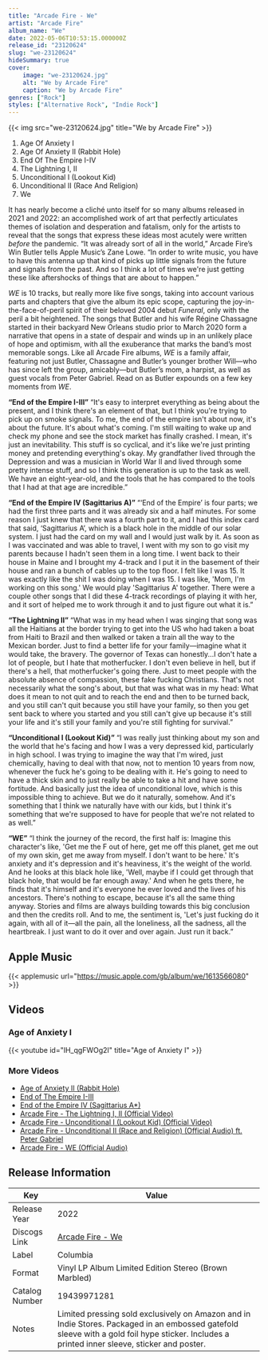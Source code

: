 ```yaml
---
title: "Arcade Fire - We"
artist: "Arcade Fire"
album_name: "We"
date: 2022-05-06T10:53:15.000000Z
release_id: "23120624"
slug: "we-23120624"
hideSummary: true
cover:
    image: "we-23120624.jpg"
    alt: "We by Arcade Fire"
    caption: "We by Arcade Fire"
genres: ["Rock"]
styles: ["Alternative Rock", "Indie Rock"]
---
```


{{< img src="we-23120624.jpg" title="We by Arcade Fire" >}}

<!-- section break -->

1. Age Of Anxiety I
2. Age Of Anxiety II (Rabbit Hole)
3. End Of The Empire I-IV
4. The Lightning I, II
5. Unconditional I (Lookout Kid)
6. Unconditional II (Race And Religion)
7. We

<!-- section break -->


It has nearly become a cliché unto itself for so many albums released in 2021 and 2022: an accomplished work of art that perfectly articulates themes of isolation and desperation and fatalism, only for the artists to reveal that the songs that express these ideas most acutely were written <i>before</i> the pandemic. “It was already sort of all in the world,” Arcade Fire’s Win Butler tells Apple Music’s Zane Lowe. “In order to write music, you have to have this antenna up that kind of picks up little signals from the future and signals from the past. And so I think a lot of times we're just getting these like aftershocks of things that are about to happen.”

<i>WE</i> is 10 tracks, but really more like five songs, taking into account various parts and chapters that give the album its epic scope, capturing the joy-in-the-face-of-peril spirit of their beloved 2004 debut <i>Funeral</i>, only with the peril a bit heightened. The songs that Butler and his wife Régine Chassagne started in their backyard New Orleans studio prior to March 2020 form a narrative that opens in a state of despair and winds up in an unlikely place of hope and optimism, with all the exuberance that marks the band’s most memorable songs. Like all Arcade Fire albums, <i>WE</i> is a family affair, featuring not just Butler, Chassagne and Butler’s younger brother Will—who has since left the group, amicably—but Butler’s mom, a harpist, as well as guest vocals from Peter Gabriel. Read on as Butler expounds on a few key moments from <i>WE</i>.

<b>“End of the Empire I-III”</b>
“It's easy to interpret everything as being about the present, and I think there's an element of that, but I think you're trying to pick up on smoke signals. To me, the end of the empire isn't about now, it's about the future. It's about what's coming. I'm still waiting to wake up and check my phone and see the stock market has finally crashed. I mean, it's just an inevitability. This stuff is so cyclical, and it's like we're just printing money and pretending everything's okay. My grandfather lived through the Depression and was a musician in World War II and lived through some pretty intense stuff, and so I think this generation is up to the task as well. We have an eight-year-old, and the tools that he has compared to the tools that I had at that age are incredible.”

<b>“End of the Empire IV (Sagittarius A)”</b>
“‘End of the Empire’ is four parts; we had the first three parts and it was already six and a half minutes. For some reason I just knew that there was a fourth part to it, and I had this index card that said, ‘Sagittarius A’, which is a black hole in the middle of our solar system. I just had the card on my wall and I would just walk by it. As soon as I was vaccinated and was able to travel, I went with my son to go visit my parents because I hadn't seen them in a long time. I went back to their house in Maine and I brought my 4-track and I put it in the basement of their house and ran a bunch of cables up to the top floor. I felt like I was 15. It was exactly like the shit I was doing when I was 15. I was like, 'Mom, I'm working on this song.' We would play 'Sagittarius A' together. There were a couple other songs that I did these 4-track recordings of playing it with her, and it sort of helped me to work through it and to just figure out what it is.”

<b>“The Lightning II”</b>
“What was in my head when I was singing that song was all the Haitians at the border trying to get into the US who had taken a boat from Haiti to Brazil and then walked or taken a train all the way to the Mexican border. Just to find a better life for your family—imagine what it would take, the bravery. The governor of Texas can honestly...I don't hate a lot of people, but I hate that motherfucker. I don't even believe in hell, but if there's a hell, that motherfucker's going there. Just to meet people with the absolute absence of compassion, these fake fucking Christians. That's not necessarily what the song's about, but that was what was in my head: What does it mean to not quit and to reach the end and then to be turned back, and you still can't quit because you still have your family, so then you get sent back to where you started and you still can't give up because it's still your life and it's still your family and you're still fighting for survival.”

<b>“Unconditional I (Lookout Kid)”</b>
“I was really just thinking about my son and the world that he's facing and how I was a very depressed kid, particularly in high school. I was trying to imagine the way that I'm wired, just chemically, having to deal with that now, not to mention 10 years from now, whenever the fuck he's going to be dealing with it. He's going to need to have a thick skin and to just really be able to take a hit and have some fortitude. And basically just the idea of unconditional love, which is this impossible thing to achieve. But we do it naturally, somehow. And it's something that I think we naturally have with our kids, but I think it's something that we're supposed to have for people that we're not related to as well.”

<b>“WE”</b>
“I think the journey of the record, the first half is: Imagine this character's like, 'Get me the F out of here, get me off this planet, get me out of my own skin, get me away from myself. I don't want to be here.' It's anxiety and it's depression and it's heaviness, it's the weight of the world. And he looks at this black hole like, 'Well, maybe if I could get through that black hole, that would be far enough away.' And when he gets there, he finds that it's himself and it's everyone he ever loved and the lives of his ancestors. There's nothing to escape, because it's all the same thing anyway. Stories and films are always building towards this big conclusion and then the credits roll. And to me, the sentiment is, 'Let's just fucking do it again, with all of it—all the pain, all the loneliness, all the sadness, all the heartbreak. I just want to do it over and over again. Just run it back.”



## Apple Music
{{< applemusic url="https://music.apple.com/gb/album/we/1613566080" >}}





## Videos
### Age of Anxiety I
{{< youtube id="IH_qgFWOg2I" title="Age of Anxiety I" >}}<br>

### More Videos

- [Age of Anxiety II (Rabbit Hole)](https://www.youtube.com/watch?v=SR9kwm5iF8Y)
- [End of The Empire I-III](https://www.youtube.com/watch?v=dFX5g7kyX9g)
- [End of the Empire IV (Sagittarius A*)](https://www.youtube.com/watch?v=YNFEs3JKMeA)
- [Arcade Fire - The Lightning I, II (Official Video)](https://www.youtube.com/watch?v=qJiALpiqpk8)
- [Arcade Fire - Unconditional I (Lookout Kid) (Official Video)](https://www.youtube.com/watch?v=FdXRbOrsyRY)
- [Arcade Fire - Unconditional II (Race and Religion) (Official Audio) ft. Peter Gabriel](https://www.youtube.com/watch?v=dXGUMVoOPlk)
- [Arcade Fire - WE (Official Audio)](https://www.youtube.com/watch?v=X4MHYNGmqng)


## Release Information
|  Key           | Value                                                |
| ---------------| ---------------------------------------------------- |
| Release Year   | 2022                                   |
| Discogs Link   | [Arcade Fire - We](https://www.discogs.com/release/23120624-Arcade-Fire-We) |
| Label          | Columbia |
| Format         | Vinyl LP Album Limited Edition Stereo (Brown Marbled) |
| Catalog Number | 19439971281 |
| Notes | Limited pressing sold exclusively on Amazon and in Indie Stores. Packaged in an embossed gatefold sleeve with a gold foil hype sticker. Includes a printed inner sleeve, sticker and poster. |